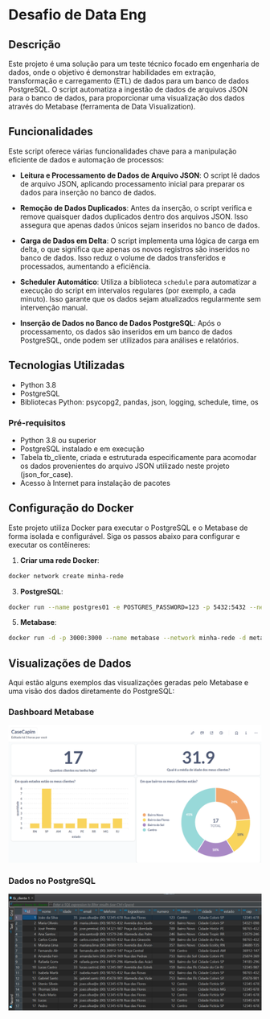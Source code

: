 # Desafio de Data Eng

## Descrição
Este projeto é uma solução para um teste técnico focado em engenharia de dados, onde o objetivo é demonstrar habilidades em extração, transformação e carregamento (ETL) de dados para um banco de dados PostgreSQL. 
O script automatiza a ingestão de dados de arquivos JSON para o banco de dados, para proporcionar uma visualização dos dados através do Metabase (ferramenta de Data Visualization).

## Funcionalidades
Este script oferece várias funcionalidades chave para a manipulação eficiente de dados e automação de processos:

- **Leitura e Processamento de Dados de Arquivo JSON**: O script lê dados de arquivo JSON, aplicando processamento inicial para preparar os dados para inserção no banco de dados.

- **Remoção de Dados Duplicados**: Antes da inserção, o script verifica e remove quaisquer dados duplicados dentro dos arquivos JSON. Isso assegura que apenas dados únicos sejam inseridos no banco de dados.

- **Carga de Dados em Delta**: O script implementa uma lógica de carga em delta, o que significa que apenas os novos registros são inseridos no banco de dados. Isso reduz o volume de dados transferidos e processados, aumentando a eficiência.

- **Scheduler Automático**: Utiliza a biblioteca `schedule` para automatizar a execução do script em intervalos regulares (por exemplo, a cada minuto). Isso garante que os dados sejam atualizados regularmente sem intervenção manual.

- **Inserção de Dados no Banco de Dados PostgreSQL**: Após o processamento, os dados são inseridos em um banco de dados PostgreSQL, onde podem ser utilizados para análises e relatórios.

## Tecnologias Utilizadas
- Python 3.8
- PostgreSQL
- Bibliotecas Python: psycopg2, pandas, json, logging, schedule, time, os

### Pré-requisitos
- Python 3.8 ou superior
- PostgreSQL instalado e em execução
- Tabela tb_cliente, criada e estruturada especificamente para acomodar os dados provenientes do arquivo JSON utilizado neste projeto (json_for_case).
- Acesso à Internet para instalação de pacotes

## Configuração do Docker
Este projeto utiliza Docker para executar o PostgreSQL e o Metabase de forma isolada e configurável. Siga os passos abaixo para configurar e executar os contêineres:

1. **Criar uma rede Docker**:
```bash
docker network create minha-rede
```

3. **PostgreSQL**:
```bash   
docker run --name postgres01 -e POSTGRES_PASSWORD=123 -p 5432:5432 --network minha-rede -d postgres
```

5. **Metabase**:
```bash
docker run -d -p 3000:3000 --name metabase --network minha-rede -d metabase/metabase
```

## Visualizações de Dados
   Aqui estão alguns exemplos das visualizações geradas pelo Metabase e uma visão dos dados diretamente do PostgreSQL:

### Dashboard Metabase
   ![Dashboard Metabase](https://github.com/steniosilveiraa/Case_Capim/blob/master/images/DashMetabase.png)

### Dados no PostgreSQL
   ![Dashboard Metabase](https://github.com/steniosilveiraa/Case_Capim/blob/master/images/Postgres.png)
